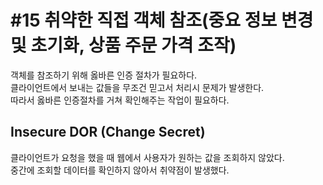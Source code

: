 #15 취약한 직접 객체 참조(중요 정보 변경 및 초기화, 상품 주문 가격 조작)
=

객체를 참조하기 위해 옳바른 인증 절차가 필요하다.  
클라이언트에서 보내는 값들을 무조건 믿고서 처리시 문제가 발생한다.  
따라서 옳바른 인증절차를 거쳐 확인해주는 작업이 필요하다.  

## Insecure DOR (Change Secret)
클라이언트가 요청을 했을 때 웹에서 사용자가 원하는 값을 조회하지 않았다.  
중간에 조회할 데이터를 확인하지 않아서 취약점이 발생했다.  
